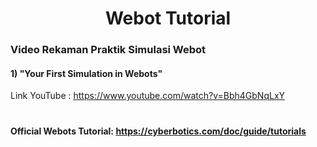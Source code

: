 <h1 align="center">Webot Tutorial</h1>

<h3>Video Rekaman Praktik Simulasi Webot</h3>

#### 1) "Your First Simulation in Webots"
Link YouTube : https://www.youtube.com/watch?v=Bbh4GbNqLxY

# <h4>Official Webots Tutorial: https://cyberbotics.com/doc/guide/tutorials</h4>
